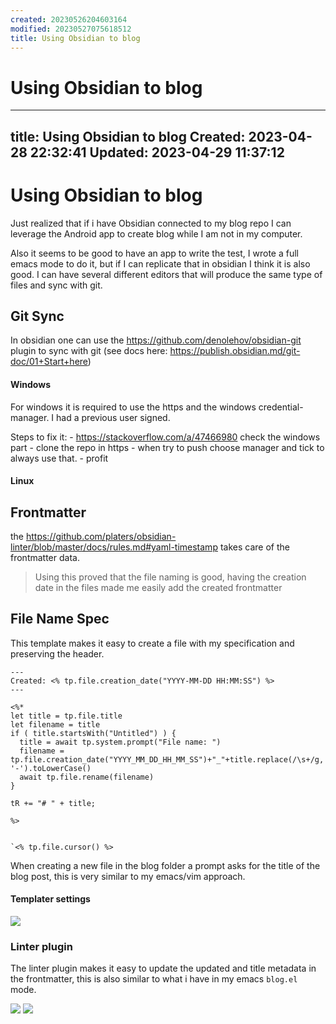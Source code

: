 ```yaml
---
created: 20230526204603164
modified: 20230527075618512
title: Using Obsidian to blog
---
```


# Using Obsidian to blog

---
title: Using Obsidian to blog
Created: 2023-04-28 22:32:41
Updated: 2023-04-29 11:37:12
---

# Using Obsidian to blog

Just realized that if i have Obsidian connected to my blog repo I can leverage the Android app to create blog while I am not in my computer. 

Also it seems to be good to have an app to write the test, I wrote a full emacs mode to do it, but if I can replicate that in obsidian I think it is also good. I can have several different editors that will produce the same type of files and sync with git.

## Git Sync

In obsidian one can use the https://github.com/denolehov/obsidian-git plugin to sync with git (see docs here: https://publish.obsidian.md/git-doc/01+Start+here)

#### Windows
For windows it is required to use the https and the windows credential-manager. I had a previous user signed. 

Steps to fix it:
	- https://stackoverflow.com/a/47466980 check the windows part
	- clone the repo in https
	- when try to push choose manager and tick to always use that.
	- profit

#### Linux

## Frontmatter
the https://github.com/platers/obsidian-linter/blob/master/docs/rules.md#yaml-timestamp takes care of the frontmatter data.

> Using this proved that the file naming is good, having the creation date in the files made me easily add the created frontmatter

## File Name Spec
This template makes it easy to create a file with my specification and preserving the header.

```
---
Created: <% tp.file.creation_date("YYYY-MM-DD HH:MM:SS") %>
---

<%*
let title = tp.file.title
let filename = title
if ( title.startsWith("Untitled") ) {
  title = await tp.system.prompt("File name: ")
  filename = tp.file.creation_date("YYYY_MM_DD_HH_MM_SS")+"_"+title.replace(/\s+/g, '-').toLowerCase()
  await tp.file.rename(filename)
} 

tR += "# " + title;

%>


`<% tp.file.cursor() %>
```

When creating a new file in the blog folder a prompt asks for the title of the blog post, this is very similar to my emacs/vim approach.

#### Templater settings 

![](Pasted%20image%2020230429105252.png)

### Linter plugin
The linter plugin makes it easy to update the updated and title metadata in the frontmatter, this is also similar to what i have in my emacs `blog.el` mode.


![](Pasted%20image%2020230429105352.png)
![](Pasted%20image%2020230429105410.png)